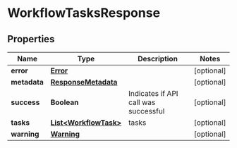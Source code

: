 
# WorkflowTasksResponse

## Properties
Name | Type | Description | Notes
------------ | ------------- | ------------- | -------------
**error** | [**Error**](Error.md) |  |  [optional]
**metadata** | [**ResponseMetadata**](ResponseMetadata.md) |  |  [optional]
**success** | **Boolean** | Indicates if API call was successful |  [optional]
**tasks** | [**List&lt;WorkflowTask&gt;**](WorkflowTask.md) | tasks |  [optional]
**warning** | [**Warning**](Warning.md) |  |  [optional]




